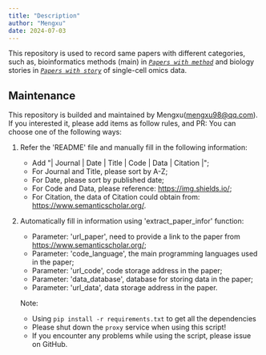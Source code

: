 ```yaml
---
title: "Description"
author: "Mengxu"
date: 2024-07-03
---
```

<!--more-->

This repository is used to record same papers with different categories, such as, bioinformatics methods (main) in [*`Papers with method`*](posts/papers-with-method/index.html) and biology stories in [*`Papers with story`*](posts/papers-with-story/index.html) of single-cell omics data.

## Maintenance
This repository is builded and maintained by Mengxu(mengxu98@qq.com).
If you interested it, please add items as follow rules, and PR:
You can choose one of the following ways:
1) Refer the 'README' file and manually fill in the following information:
    - Add "| Journal | Date | Title | Code | Data | Citation |";
    - For Journal and Title, please sort by A-Z;
    - For Date, please sort by published date;
    - For Code and Data, please reference: https://img.shields.io/;
    - For Citation, the data of Citation could obtain from: https://www.semanticscholar.org/.

2) Automatically fill in information using 'extract_paper_infor' function:
    - Parameter: 'url_paper', need to provide a link to the paper from https://www.semanticscholar.org/;
    - Parameter: 'code_language', the main programming languages used in the paper;
    - Parameter: 'url_code', code storage address in the paper;
    - Parameter: 'data_database', database for storing data in the paper;
    - Parameter: 'url_data', data storage address in the paper.

    Note:
    - Using ```pip install -r requirements.txt``` to get all the dependencies
    - Please shut down the `proxy` service when using this script!
    - If you encounter any problems while using the script, please issue on GitHub.

